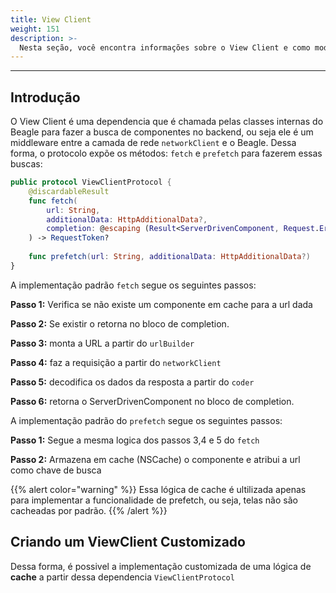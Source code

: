 ```yaml
---
title: View Client
weight: 151
description: >-
  Nesta seção, você encontra informações sobre o View Client e como modifica-lo.
---
```


---

## **Introdução**

O View Client é uma dependencia que é chamada pelas classes internas do Beagle para fazer a busca de componentes no backend, ou seja ele é um middleware entre a camada de rede `networkClient` e o Beagle. Dessa forma, o protocolo expõe os métodos: `fetch` e `prefetch` para fazerem essas buscas:

```swift
public protocol ViewClientProtocol {
    @discardableResult
    func fetch(
        url: String,
        additionalData: HttpAdditionalData?,
        completion: @escaping (Result<ServerDrivenComponent, Request.Error>) -> Void
    ) -> RequestToken?
    
    func prefetch(url: String, additionalData: HttpAdditionalData?)
}
```

A implementação padrão `fetch` segue os seguintes passos:

**Passo 1:** Verifica se não existe um componente em cache para a url dada

**Passo 2:** Se existir o retorna no bloco de completion.

**Passo 3:** monta a URL a partir do `urlBuilder`

**Passo 4:** faz a requisição a partir do `networkClient`

**Passo 5:** decodifica os dados da resposta a partir do `coder`

**Passo 6:** retorna o ServerDrivenComponent no bloco de completion.

A implementação padrão do `prefetch` segue os seguintes passos:

**Passo 1:** Segue a mesma logica dos passos 3,4 e 5 do `fetch`

**Passo 2:** Armazena em cache (NSCache) o componente e atribui a url como chave de busca

{{% alert color="warning" %}}
Essa lógica de cache é ultilizada apenas para implementar a funcionalidade de prefetch, ou seja, telas não são cacheadas por padrão. 
{{% /alert %}}

## **Criando um ViewClient Customizado**

Dessa forma, é possivel a implementação customizada de uma lógica de **cache** a partir dessa dependencia `ViewClientProtocol`

